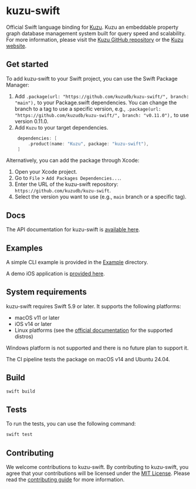 # kuzu-swift

Official Swift language binding for [Kuzu](https://github.com/kuzudb/kuzu). Kuzu an embeddable property graph database management system built for query speed and scalability. For more information, please visit the [Kuzu GitHub repository](https://github.com/kuzudb/kuzu) or the [Kuzu website](https://kuzudb.com).

## Get started

To add kuzu-swift to your Swift project, you can use the Swift Package Manager:

1. Add `.package(url: "https://github.com/kuzudb/kuzu-swift/", branch: "main"),` to your Package.swift dependencies.
   You can change the branch to a tag to use a specific version, e.g., `.package(url: "https://github.com/kuzudb/kuzu-swift/", branch: "v0.11.0"),` to use version 0.11.0.
2. Add `Kuzu` to your target dependencies.
   ```swift
    dependencies: [
        .product(name: "Kuzu", package: "kuzu-swift"),
    ]
    ```

Alternatively, you can add the package through Xcode:
1. Open your Xcode project.
2. Go to `File` > `Add Packages Dependencies...`.
3. Enter the URL of the kuzu-swift repository: `https://github.com/kuzudb/kuzu-swift`.
4. Select the version you want to use (e.g., `main` branch or a specific tag).

## Docs

The API documentation for kuzu-swift is [available here](https://api-docs.kuzudb.com/swift/documentation/kuzu/).

## Examples

A simple CLI example is provided in the [Example](Example) directory.

A demo iOS application is [provided here](https://github.com/kuzudb/kuzu-swift-demo).

## System requirements

kuzu-swift requires Swift 5.9 or later. It supports the following platforms:
- macOS v11 or later
- iOS v14 or later
- Linux platforms (see the [official documentation](https://www.swift.org/platform-support/) for the supported distros)

Windows platform is not supported and there is no future plan to support it. 

The CI pipeline tests the package on macOS v14 and Ubuntu 24.04.

## Build

```bash
swift build
```

## Tests

To run the tests, you can use the following command:

```bash
swift test
```

## Contributing
We welcome contributions to kuzu-swift. By contributing to kuzu-swift, you agree that your contributions will be licensed under the [MIT License](LICENSE). Please read the [contributing guide](CONTRIBUTING.md) for more information.
